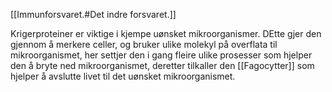 [[Immunforsvaret.#Det indre forsvaret.]]

Krigerproteiner er viktige i kjempe uønsket mikroorganismer.
DEtte gjer den gjennom å merkere celler, og bruker ulike molekyl på overflata til mikroorganismet, her settjer den i gang fleire ulike prosesser som hjelper den å bryte ned mikroorganismet,  deretter tilkaller den [[Fagocytter]] som hjelper å avslutte livet til det uønsket mikroorganismet.

